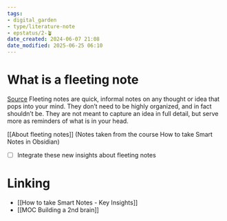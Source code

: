 ```yaml
---
tags: 
- digital_garden
- type/literature-note
- epstatus/2-🪴
date_created: 2024-06-07 21:08
date_modified: 2025-06-25 06:10
---
```

# What is a fleeting note

[Source](https://fortelabs.co/blog/how-to-take-smart-notes/)
Fleeting notes are quick, informal notes on any thought or idea that pops into your mind. They don’t need to be highly organized, and in fact shouldn’t be. They are not meant to capture an idea in full detail, but serve more as reminders of what is in your head.

[[About fleeting notes]] (Notes taken from the course How to take Smart Notes in Obsidian)

- [ ] Integrate these new insights about fleeting notes

# Linking

+ [[How to take Smart Notes - Key Insights]]
+ [[MOC Building a 2nd brain]]